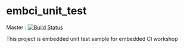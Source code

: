 # embci_unit_test

Master : [![Build Status](https://travis-ci.org/kirin1840/embci_unit_test.svg?branch=master)](https://travis-ci.org/kirin1840/embci_unit_test)

This project is embedded unit test sample for embedded CI workshop
